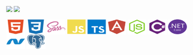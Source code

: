 <div>
  <img height="180em" src="https://github-readme-stats.vercel.app/api?username=Andrew-Cardoso&show_icons=true&theme=omni&include_all_commits=true&count_private=true" />  
  <img height="180em" src="https://github-readme-stats.vercel.app/api/top-langs/?username=Andrew-Cardoso&langs_count=10&layout=compact&theme=omni" /> 
</div>
<br>
<div>
  <img align="center" alt="Andrew.html" height="40" width="50" src="https://raw.githubusercontent.com/devicons/devicon/master/icons/html5/html5-plain.svg">  
  <img align="center" alt="Andrew.css" height="40" width="50" src="https://raw.githubusercontent.com/devicons/devicon/master/icons/css3/css3-plain.svg">
  <img align="center" alt="Andrew.sass" height="40" width="50" src="https://raw.githubusercontent.com/devicons/devicon/master/icons/sass/sass-original.svg">
  <img align="center" alt="Andrew.js" height="40" width="50" src="https://raw.githubusercontent.com/devicons/devicon/master/icons/javascript/javascript-plain.svg">
  <img align="center" alt="Andrew.ts" height="40" width="50" src="https://raw.githubusercontent.com/devicons/devicon/master/icons/typescript/typescript-plain.svg">
  <img align="center" alt="Andrew.ngx" height="40" width="50" src="https://raw.githubusercontent.com/devicons/devicon/master/icons/angularjs/angularjs-plain.svg">
  <img align="center" alt="Andrew.node" height="40" width="50" src="https://raw.githubusercontent.com/devicons/devicon/master/icons/nodejs/nodejs-plain.svg">
  <img align="center" alt="Andrew.cs" height="40" width="50" src="https://raw.githubusercontent.com/devicons/devicon/master/icons/csharp/csharp-plain.svg">
  <img align="center" alt="Andrew.net" height="40" width="50" src="https://raw.githubusercontent.com/devicons/devicon/master/icons/dotnetcore/dotnetcore-original.svg">
  <img align="center" alt="Andrew.oldnet" height="40" width="50" src="https://raw.githubusercontent.com/devicons/devicon/master/icons/dot-net/dot-net-plain.svg">
  
  <img align="center" alt="Andrew.psql" height="40" width="50" src="https://raw.githubusercontent.com/devicons/devicon/master/icons/postgresql/postgresql-plain.svg">  
</div>
  
  
